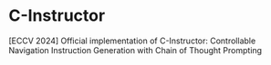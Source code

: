 # C-Instructor
[ECCV 2024] Official implementation of C-Instructor: Controllable Navigation Instruction Generation with Chain of Thought Prompting
